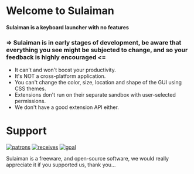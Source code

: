 <!-- ![pipeline](https://gitlab.com/herpproject/sulaiman/badges/development/pipeline.svg) -->
<!-- ![coverage](https://gitlab.com/herpproject/Sulaiman/badges/development/coverage.svg) -->

# Welcome to Sulaiman
#### Sulaiman is a keyboard launcher with no features

### => Sulaiman is in early stages of development, be aware that everything you see might be subjected to change, and so your feedback is highly encouraged <=

- It can't and won't boost your productivity.
- It's NOT a cross-platform application.
- You can't change the color, size, location and shape of the GUI using CSS themes.
- Extensions don't run on their separate sandbox with user-selected permissions.
- We don't have a good extension API either.

<!-- - The running apps on your system can't stream to sulaiman like normal extensions without actually having to manually install any extension. -->

<!-- ### How to Add Extensions to your Sulaiman?
- write 'ext' followed by the name of the extension, for example 'apps' and you well be offered to add or remove the extension if you already had it.
- extensions auto-update themselves but you well be notified if an updated extension wants more or different permissions meanwhile it will be disabled.

### How to Create Extensions?
- the wiki
- the boilerplate
- the node package -->

<!-- ### How to Connect to a Stream? (Coming Soon)
- you will be offered to connect to a stream when you open sulaiman and the other app at the same time, any how if you choose to dismiss the offer you will be able to write 'streams' to see the available streams or disconnect from a stream you already connected to.

### How to Stream to Sulaiman? (Coming Soon)
- now streaming is nice, it allows you as a developer to show some info or add some fast actions, things that are normally not so easy to reach on your app or maybe you are some voice-chat app and want users to control the app when they are running a game in full-screen and want another way then using your awful broken overlay. -->

<!-- # Install
- Windows
  - MSI
- Linux
  - AUR
  - Snap
  - AppImage
- macOS
  - Homebrew
  - DMG -->

# Support

[![patrons](https://img.shields.io/liberapay/patrons/herpproject.svg?logo=liberapay)](https://liberapay.com/herpproject/)
[![receives](https://img.shields.io/liberapay/receives/herpproject.svg?logo=liberapay)](https://liberapay.com/herpproject)
[![goal](https://img.shields.io/liberapay/goal/herpproject.svg?logo=liberapay)](https://liberapay.com/herpproject/donate)

Sulaiman is a freeware, and open-source software, we would really appreciate it if you supported us, thank you...
